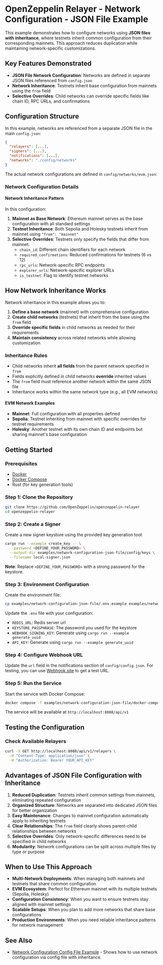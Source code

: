 # OpenZeppelin Relayer - Network Configuration - JSON File Example

This example demonstrates how to configure networks using **JSON files with inheritance**, where testnets inherit common configuration from their corresponding mainnets. This approach reduces duplication while maintaining network-specific customizations.

## Key Features Demonstrated

- **JSON File Network Configuration**: Networks are defined in separate JSON files referenced from `config.json`
- **Network Inheritance**: Testnets inherit base configuration from mainnets using the `from` field
- **Selective Overrides**: Child networks can override specific fields like chain ID, RPC URLs, and confirmations

## Configuration Structure

In this example, networks are referenced from a separate JSON file in the main `config.json`:

```json
{
  "relayers": [...],
  "signers": [...],
  "notifications": [...],
  "networks": "./config/networks"
}
```

The actual network configurations are defined in `config/networks/evm.json`:

### Network Configuration Details

#### Network Inheritance Pattern

In this configuration:

1. **Mainnet as Base Network**: Ethereum mainnet serves as the base configuration with all standard settings
2. **Testnet Inheritance**: Both Sepolia and Holesky testnets inherit from mainnet using `"from": "mainnet"`
3. **Selective Overrides**: Testnets only specify the fields that differ from mainnet:
   - `chain_id`: Different chain identifiers for each network
   - `required_confirmations`: Reduced confirmations for testnets (6 vs 12)
   - `rpc_urls`: Network-specific RPC endpoints
   - `explorer_urls`: Network-specific explorer URLs
   - `is_testnet`: Flag to identify testnet networks

## How Network Inheritance Works

Network inheritance in this example allows you to:

1. **Define a base network** (mainnet) with comprehensive configuration
2. **Create child networks** (testnets) that inherit from the base using the `from` field
3. **Override specific fields** in child networks as needed for their requirements
4. **Maintain consistency** across related networks while allowing customization

### Inheritance Rules

- Child networks inherit **all fields** from the parent network specified in `from`
- Fields explicitly defined in child networks **override** inherited values
- The `from` field must reference another network within the same JSON file
- Inheritance works within the same network type (e.g., all EVM networks)

#### EVM Network Examples

- **Mainnet**: Full configuration with all properties defined
- **Sepolia**: Testnet inheriting from mainnet with specific overrides for testnet requirements
- **Holesky**: Another testnet with its own chain ID and endpoints but sharing mainnet's base configuration

## Getting Started

### Prerequisites

- [Docker](https://docs.docker.com/get-docker/)
- [Docker Compose](https://docs.docker.com/compose/install/)
- Rust (for key generation tools)

### Step 1: Clone the Repository

```bash
git clone https://github.com/OpenZeppelin/openzeppelin-relayer
cd openzeppelin-relayer
```

### Step 2: Create a Signer

Create a new signer keystore using the provided key generation tool:

```bash
cargo run --example create_key -- \
  --password <DEFINE_YOUR_PASSWORD> \
  --output-dir examples/network-configuration-json-file/config/keys \
  --filename local-signer.json
```

**Note**: Replace `<DEFINE_YOUR_PASSWORD>` with a strong password for the keystore.

### Step 3: Environment Configuration

Create the environment file:

```bash
cp examples/network-configuration-json-file/.env.example examples/network-configuration-json-file/.env
```

Update the `.env` file with your configuration:

- `REDIS_URL`: Redis server url
- `KEYSTORE_PASSPHRASE`: The password you used for the keystore
- `WEBHOOK_SIGNING_KEY`: Generate using `cargo run --example generate_uuid`
- `API_KEY`: Generate using `cargo run --example generate_uuid`

### Step 4: Configure Webhook URL

Update the `url` field in the notifications section of `config/config.json`. For testing, you can use [Webhook.site](https://webhook.site) to get a test URL.

### Step 5: Run the Service

Start the service with Docker Compose:

```bash
docker compose -f examples/network-configuration-json-file/docker-compose.yaml up
```

The service will be available at `http://localhost:8080/api/v1`

## Testing the Configuration

### Check Available Relayers

```bash
curl -X GET http://localhost:8080/api/v1/relayers \
  -H "Content-Type: application/json" \
  -H "Authorization: Bearer YOUR_API_KEY"
```

## Advantages of JSON File Configuration with Inheritance

1. **Reduced Duplication**: Testnets inherit common settings from mainnets, eliminating repeated configuration
2. **Organized Structure**: Networks are separated into dedicated JSON files for better organization
3. **Easy Maintenance**: Changes to mainnet configuration automatically apply to inheriting testnets
4. **Clear Relationships**: The `from` field clearly shows parent-child relationships between networks
5. **Selective Overrides**: Only network-specific differences need to be specified in child networks
6. **Modularity**: Network configurations can be split across multiple files by type or purpose

## When to Use This Approach

- **Multi-Network Deployments**: When managing both mainnets and testnets that share common configuration
- **EVM Ecosystem**: Perfect for Ethereum mainnet with its multiple testnets (Sepolia, Holesky)
- **Configuration Consistency**: When you want to ensure testnets stay aligned with mainnet settings
- **Scalable Setups**: When you plan to add more networks that share base configurations
- **Production Environments**: When you need reliable inheritance patterns for network management

## See Also

- [Network Configuration Config File Example](../network-configuration-config-file/README.md) - Shows how to use network configuration via config file with inheritance.
